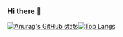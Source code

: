 ### Hi there 👋

<!--
**iamzhiyudong/iamzhiyudong** is a ✨ _special_ ✨ repository because its `README.md` (this file) appears on your GitHub profile.

Here are some ideas to get you started:

- 🔭 I’m currently working on ...
- 🌱 I’m currently learning ...
- 👯 I’m looking to collaborate on ...
- 🤔 I’m looking for help with ...
- 💬 Ask me about ...
- 📫 How to reach me: ...
- 😄 Pronouns: ...
- ⚡ Fun fact: ...
-->

[![Anurag's GitHub stats](https://github-readme-stats.vercel.app/api?username=iamzhiyudong&theme=vue&show_icon=true)](https://github.com/anuraghazra/github-readme-stats)[![Top Langs](https://github-readme-stats.vercel.app/api/top-langs/?username=iamzhiyudong&layout=compact)](https://github.com/anuraghazra/github-readme-stats)

